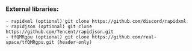 ### External libraries:
	- rapidxml (optional) git clone https://github.com/discord/rapidxml
	- rapidjson (optional) git clone https://github.com/Tencent/rapidjson.git
	- tfQMRgpu (optional) git clone https://github.com/real-space/tfQMRgpu.git (header-only)


